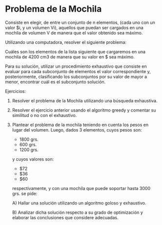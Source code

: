 # Problema de la Mochila

Consiste en elegir, de entre un conjunto de n elementos, (cada uno con un valor $i, y un volumen Vi), aquellos que puedan ser cargados en una mochila de volumen V de manera que el valor obtenido sea máximo.

Utilizando una computadora, resolver el siguiente problema:

Cuáles son los elementos de la lista siguiente que cargaremos en una mochila de 4200 cm3 de manera que su valor en $ sea máximo.

Para su solución, utilizar un procedimiento exhaustivo que consiste en evaluar para cada subconjunto de elementos el valor correspondiente y, posteriormente, clasificando los subconjuntos por su valor de mayor a menor, encontrar cuál es el subconjunto solución.

Ejercicios:

1. Resolver el problema de la Mochila utilizando una búsqueda exhaustiva.
2. Resolver el ejercicio anterior usando el algoritmo greedy y comentar su similitud o no con el exhaustivo.
3. Plantear el problema de la mochila teniendo en cuenta los pesos en lugar del volumen. Luego, dados 3 elementos, cuyos pesos son: 
   - 1800 grs.
   - 600 grs.
   - 1200 grs.
   
   y cuyos valores son: 
   - $72
   - $36
   - $60 
   
   respectivamente, y con una mochila que puede soportar hasta 3000 grs. se pide:
   
   A) Hallar una solución utilizando un algoritmo goloso y exhaustivo.

   B) Analizar dicha solución respecto a su grado de optimización y elaborar las conclusiones que considere adecuadas.
